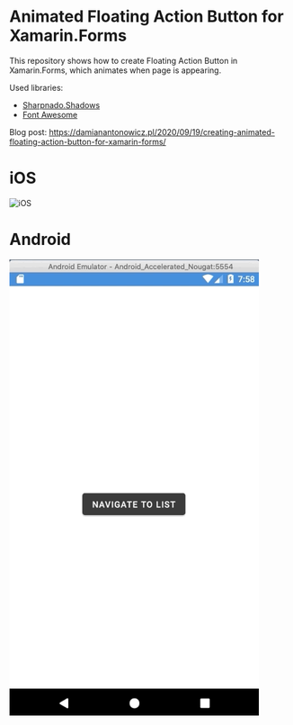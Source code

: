 # Animated Floating Action Button for Xamarin.Forms 

This repository shows how to create Floating Action Button in Xamarin.Forms, which animates when page is appearing.

Used libraries:
- [Sharpnado.Shadows](https://github.com/roubachof/Sharpnado.Shadows)
- [Font Awesome](https://fontawesome.com/)

Blog post: https://damianantonowicz.pl/2020/09/19/creating-animated-floating-action-button-for-xamarin-forms/

# iOS

![iOS](docs/FloatingActionButton_iOS.gif)

# Android

![Android](docs/FloatingActionButton_Android.gif)
